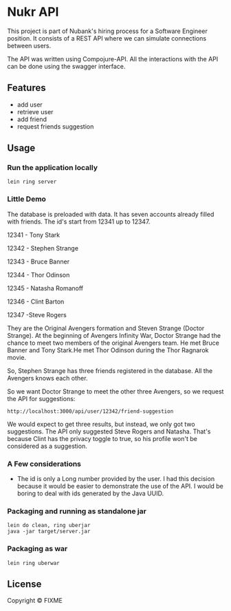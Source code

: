 # Nukr API

This project is part of Nubank's hiring process for a Software Engineer position. It consists of a REST API 
where we can simulate connections between users.

The API was written using Compojure-API. All the interactions with the API can be done using the swagger interface.


## Features

* add user
* retrieve user
* add friend
* request friends suggestion

## Usage

### Run the application locally

`lein ring server`

### Little Demo

The database is preloaded with data. It has seven accounts already filled with friends. 
The id's start from 12341 up to 12347. 

12341 - Tony Stark

12342 - Stephen Strange

12343 - Bruce Banner

12344 - Thor Odinson

12345 - Natasha Romanoff

12346 - Clint Barton

12347 -Steve Rogers

They are the Original Avengers formation and Steven Strange (Doctor Strange). 
At the beginning of Avengers Infinity War, Doctor Strange had the chance to meet two members of the original Avengers
team. He met Bruce Banner and Tony Stark.He met Thor Odinson during the Thor Ragnarok movie.

So, Stephen Strange has three friends registered in the database. All the Avengers knows each other.

So we want Doctor Strange to meet the other three Avengers, so we request the API for suggestions:

`http://localhost:3000/api/user/12342/friend-suggestion`

We would expect to get three results, but instead, we only got two suggestions. The API only
suggested Steve Rogers and Natasha. That's because Clint has the privacy toggle to true, so his
profile won't be considered as a suggestion.


### A Few considerations

* The id is only a Long number provided by the user. I had this decision because it would be easier
to demonstrate the use of the API. I would be boring to deal with ids generated by the Java UUID.

### Packaging and running as standalone jar

```
lein do clean, ring uberjar
java -jar target/server.jar
```

### Packaging as war

`lein ring uberwar`

## License

Copyright ©  FIXME
